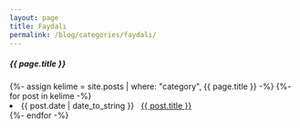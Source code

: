 ```yaml
---
layout: page
title: Faydalı
permalink: /blog/categories/faydalı/
---
```


<h5> {{ page.title }} </h5>

<div class="card">
{%- assign kelime = site.posts
                  | where: "category", {{ page.title }}
                -%}
{%- for post in kelime -%}
     <li class="category-posts"><span>{{ post.date | date_to_string }}</span> &nbsp; <a href="{{ post.url }}">{{ post.title }}</a></li>
{%- endfor -%}

</div>